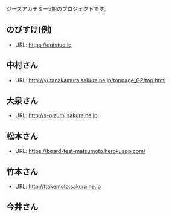 ジーズアカデミー5期のプロジェクトです。

## のびすけ(例)

* URL: https://dotstud.io

## 中村さん

* URL: http://yutanakamura.sakura.ne.jp/toppage_GP/top.html

## 大泉さん

* URL: http://s-oizumi.sakura.ne.jp

## 松本さん

* URL: https://board-test-matsumoto.herokuapp.com/

## 竹本さん

* URL: http://ttakemoto.sakura.ne.jp

## 今井さん

